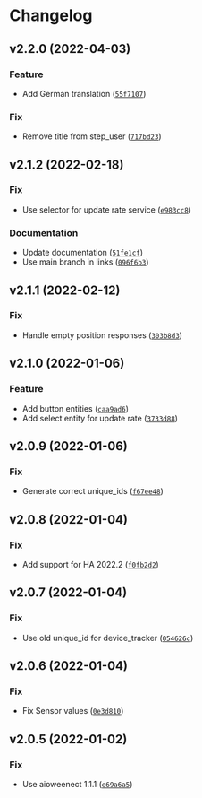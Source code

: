 # Changelog

<!--next-version-placeholder-->

## v2.2.0 (2022-04-03)
### Feature
* Add German translation ([`55f7107`](https://github.com/eifinger/hass-weenect/commit/55f71079e117bb2617d2543ae1e5130421e71696))

### Fix
* Remove title from step_user ([`717bd23`](https://github.com/eifinger/hass-weenect/commit/717bd23b119fa0196ee5acc25b07e7c3ee015926))

## v2.1.2 (2022-02-18)
### Fix
* Use selector for update rate service ([`e983cc8`](https://github.com/eifinger/hass-weenect/commit/e983cc8fdf5d8593f2b5b16fef6d841fea0702aa))

### Documentation
* Update documentation ([`51fe1cf`](https://github.com/eifinger/hass-weenect/commit/51fe1cf8ed60b1f8df23159866cc4917b2e551f1))
* Use main branch in links ([`096f6b3`](https://github.com/eifinger/hass-weenect/commit/096f6b38214e4a250c05685302e5b069c855d325))

## v2.1.1 (2022-02-12)
### Fix
* Handle empty position responses ([`303b8d3`](https://github.com/eifinger/hass-weenect/commit/303b8d3ad7551e4322c4b932148f0c500f2d3720))

## v2.1.0 (2022-01-06)
### Feature
* Add button entities ([`caa9ad6`](https://github.com/eifinger/hass-weenect/commit/caa9ad6db710ac4a82bd464115ed7fc2c9a64350))
* Add select entity for update rate ([`3733d88`](https://github.com/eifinger/hass-weenect/commit/3733d88948b87de11974933d947bfe93aa8d8519))

## v2.0.9 (2022-01-06)
### Fix
* Generate correct unique_ids ([`f67ee48`](https://github.com/eifinger/hass-weenect/commit/f67ee48e581f1168a4ac3f1508ff214209160d06))

## v2.0.8 (2022-01-04)
### Fix
* Add support for HA 2022.2 ([`f0fb2d2`](https://github.com/eifinger/hass-weenect/commit/f0fb2d2c01606d93009d017b807e4aea48d0d138))

## v2.0.7 (2022-01-04)
### Fix
* Use old unique_id for device_tracker ([`054626c`](https://github.com/eifinger/hass-weenect/commit/054626cbab9a61d294bc8254e9c55cd5cb4d1598))

## v2.0.6 (2022-01-04)
### Fix
* Fix Sensor values ([`0e3d810`](https://github.com/eifinger/hass-weenect/commit/0e3d81066519eb4bc300c647144ad7d64e0adab1))

## v2.0.5 (2022-01-02)
### Fix
* Use aioweenect 1.1.1 ([`e69a6a5`](https://github.com/eifinger/hass-weenect/commit/e69a6a59f209fd5e5687fea34ea9e12203f5c42f))
